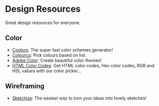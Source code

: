# Design Resources

Great design resources for everyone.

## Color

- [Coolors](https://coolors.co/): The super fast color schemes generator!
- [Colourco](https://colourco.de/): Pick colours based on hsl.
- [Adobe Color](https://color.adobe.com/tr/create/color-wheel): Create beautiful color themes!
- [HTML Color Codes](https://htmlcolorcodes.com/): Get HTML color codes, Hex color codes, RGB and HSL values with our color picker...

## Wireframing

- [Sketchize](https://sketchize.com): The easiest way to turn your ideas into lovely sketches!
